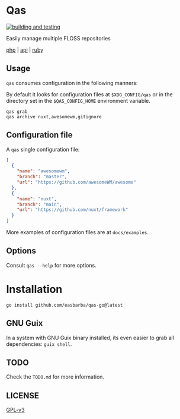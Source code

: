 <!--
Qas is free software: you can redistribute it and/or modify
it under the terms of the GNU General Public License as published by
the Free Software Foundation, either version 3 of the License, or
(at your option) any later version.

Qas is distributed in the hope that it will be useful,
but WITHOUT ANY WARRANTY; without even the implied warranty of
MERCHANTABILITY or FITNESS FOR A PARTICULAR PURPOSE.  See the
GNU General Public License for more details.

You should have received a copy of the GNU General Public License
along with Qas. If not, see <https://www.gnu.org/licenses/>.
-->

# Qas

[![building and testing](https://github.com/easbarba/qas_go/workflows/ci/badge.svg)](https://github.com/easbarba/qas_go/actions)

Easily manage multiple FLOSS repositories

[php](https://github.com/easbarba/qas_php) | [api](https://github.com/easbarba/qas_api) | [ruby](https://github.com/easbarba/qas_rb)

## Usage

`qas` consumes configuration in the following manners:

By default it looks for configuration files at `$XDG_CONFIG/qas` or in the
directory set in the `$QAS_CONFIG_HOME` environment variable.

```shell
qas grab
qas archive nuxt,awesomewm,gitignore
```

<!-- Of course, a `JSON` configuration file can provide projects; -->

<!-- ```shell -->
<!-- qas grab --json ~/Downloads/misc.json -->
<!-- ``` -->

<!-- or it consumes even a REST API `JSON` resource providing all the projects. -->

<!-- ```shell -->
<!-- qas grab --api localhost:5000/configs -->
<!-- ``` -->

<!-- PS: an API example is at: https://github.com/easbarba/qas_api. -->

## Configuration file

A `qas` single configuration file:

```json
[
  {
    "name": "awesomewm",
    "branch": "master",
    "url": "https://github.com/awesomeWM/awesome"
  },
  {
    "name": "nuxt",
    "branch": "main",
    "url": "https://github.com/nuxt/framework"
  }
]
```

More examples of configuration files are at `docs/examples`.

## Options

Consult `qas --help` for more options.

# Installation

`go install github.com/easbarba/qas-go@latest`

## GNU Guix

In a system with GNU Guix binary installed, its even easier to grab all
dependencies: `guix shell`.

## TODO

Check the `TODO.md` for more information.

## LICENSE

[GPL-v3](https://www.gnu.org/licenses/gpl-3.0.en.html)
